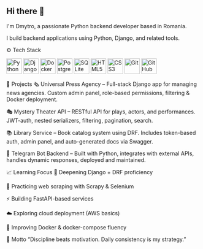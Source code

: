 ## Hi there 👋
I'm Dmytro, a passionate Python backend developer based in Romania.

I build backend applications using Python, Django, and related tools.

⚙️ Tech Stack
<p align="left"> <img src="https://cdn.jsdelivr.net/gh/devicons/devicon/icons/python/python-original.svg" alt="Python" width="40" height="40"/> <img src="https://cdn.jsdelivr.net/gh/devicons/devicon/icons/django/django-plain.svg" alt="Django" width="40" height="40"/> <img src="https://cdn.jsdelivr.net/gh/devicons/devicon/icons/docker/docker-original.svg" alt="Docker" width="40" height="40"/> <img src="https://cdn.jsdelivr.net/gh/devicons/devicon/icons/postgresql/postgresql-original.svg" alt="PostgreSQL" width="40" height="40"/> <img src="https://cdn.jsdelivr.net/gh/devicons/devicon/icons/sqlite/sqlite-original.svg" alt="SQLite" width="40" height="40"/> <img src="https://cdn.jsdelivr.net/gh/devicons/devicon/icons/html5/html5-original.svg" alt="HTML5" width="40" height="40"/> <img src="https://cdn.jsdelivr.net/gh/devicons/devicon/icons/css3/css3-original.svg" alt="CSS3" width="40" height="40"/> <img src="https://cdn.jsdelivr.net/gh/devicons/devicon/icons/git/git-original.svg" alt="Git" width="40" height="40"/> <img src="https://cdn.jsdelivr.net/gh/devicons/devicon/icons/github/github-original.svg" alt="GitHub" width="40" height="40"/> </p>
🧩 Projects
🗞️ Universal Press Agency – Full-stack Django app for managing news agencies. Custom admin panel, role-based permissions, filtering & Docker deployment.

🎭 Mystery Theater API – RESTful API for plays, actors, and performances. JWT-auth, nested serializers, filtering, pagination, search.

📚 Library Service – Book catalog system using DRF. Includes token-based auth, admin panel, and auto-generated docs via Swagger.

🤖 Telegram Bot Backend – Built with Python, integrates with external APIs, handles dynamic responses, deployed and maintained.

📈 Learning Focus
🐍 Deepening Django + DRF proficiency

🔎 Practicing web scraping with Scrapy & Selenium

⚡ Building FastAPI-based services

☁️ Exploring cloud deployment (AWS basics)

🐳 Improving Docker & docker-compose fluency

🌟 Motto
“Discipline beats motivation. Daily consistency is my strategy.”
